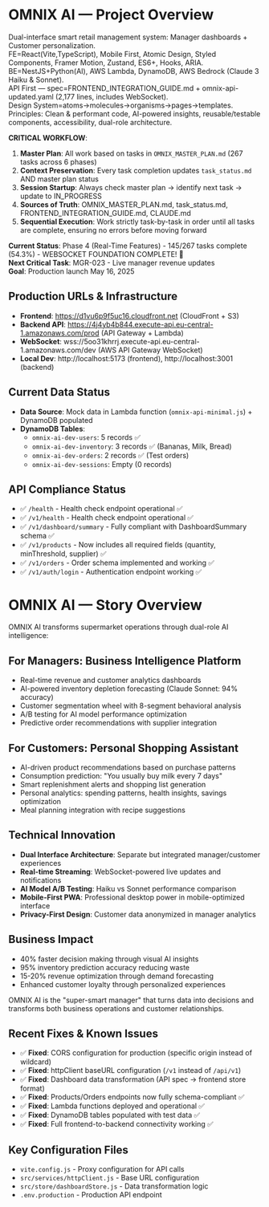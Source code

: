 # OMNIX AI — Project Overview
Dual-interface smart retail management system: Manager dashboards + Customer personalization.  
FE=React(Vite,TypeScript), Mobile First, Atomic Design, Styled Components, Framer Motion, Zustand, ES6+, Hooks, ARIA.  
BE=NestJS+Python(AI), AWS Lambda, DynamoDB, AWS Bedrock (Claude 3 Haiku & Sonnet).  
API First — spec=FRONTEND_INTEGRATION_GUIDE.md + omnix-api-updated.yaml (2,177 lines, includes WebSocket).  
Design System=atoms→molecules→organisms→pages→templates.  
Principles: Clean & performant code, AI-powered insights, reusable/testable components, accessibility, dual-role architecture.


**CRITICAL WORKFLOW**: 
1. **Master Plan**: All work based on tasks in `OMNIX_MASTER_PLAN.md` (267 tasks across 6 phases)  
2. **Context Preservation**: Every task completion updates `task_status.md` AND master plan status  
3. **Session Startup**: Always check master plan → identify next task → update to IN_PROGRESS  
4. **Sources of Truth**: OMNIX_MASTER_PLAN.md, task_status.md, FRONTEND_INTEGRATION_GUIDE.md, CLAUDE.md  
5. **Sequential Execution**: Work strictly task-by-task in order until all tasks are complete, ensuring no errors before moving forward


**Current Status**: Phase 4 (Real-Time Features) - 145/267 tasks complete (54.3%) - WEBSOCKET FOUNDATION COMPLETE! 🎉  
**Next Critical Task**: MGR-023 - Live manager revenue updates  
**Goal**: Production launch May 16, 2025

## Production URLs & Infrastructure
- **Frontend**: https://d1vu6p9f5uc16.cloudfront.net (CloudFront + S3)
- **Backend API**: https://4j4yb4b844.execute-api.eu-central-1.amazonaws.com/prod (API Gateway + Lambda)
- **WebSocket**: wss://5oo31khrrj.execute-api.eu-central-1.amazonaws.com/dev (AWS API Gateway WebSocket)
- **Local Dev**: http://localhost:5173 (frontend), http://localhost:3001 (backend)

## Current Data Status
- **Data Source**: Mock data in Lambda function (`omnix-api-minimal.js`) + DynamoDB populated
- **DynamoDB Tables**: 
  - `omnix-ai-dev-users`: 5 records ✅
  - `omnix-ai-dev-inventory`: 3 records ✅ (Bananas, Milk, Bread)
  - `omnix-ai-dev-orders`: 2 records ✅ (Test orders)
  - `omnix-ai-dev-sessions`: Empty (0 records)

## API Compliance Status
- ✅ `/health` - Health check endpoint operational ✅
- ✅ `/v1/health` - Health check endpoint operational ✅  
- ✅ `/v1/dashboard/summary` - Fully compliant with DashboardSummary schema ✅
- ✅ `/v1/products` - Now includes all required fields (quantity, minThreshold, supplier) ✅
- ✅ `/v1/orders` - Order schema implemented and working ✅
- ✅ `/v1/auth/login` - Authentication endpoint working ✅

# OMNIX AI — Story Overview

OMNIX AI transforms supermarket operations through dual-role AI intelligence:

## For Managers: Business Intelligence Platform
- Real-time revenue and customer analytics dashboards
- AI-powered inventory depletion forecasting (Claude Sonnet: 94% accuracy)
- Customer segmentation wheel with 8-segment behavioral analysis
- A/B testing for AI model performance optimization
- Predictive order recommendations with supplier integration

## For Customers: Personal Shopping Assistant
- AI-driven product recommendations based on purchase patterns
- Consumption prediction: "You usually buy milk every 7 days"
- Smart replenishment alerts and shopping list generation
- Personal analytics: spending patterns, health insights, savings optimization
- Meal planning integration with recipe suggestions

## Technical Innovation
- **Dual Interface Architecture**: Separate but integrated manager/customer experiences
- **Real-time Streaming**: WebSocket-powered live updates and notifications
- **AI Model A/B Testing**: Haiku vs Sonnet performance comparison
- **Mobile-First PWA**: Professional desktop power in mobile-optimized interface
- **Privacy-First Design**: Customer data anonymized in manager analytics

## Business Impact
- 40% faster decision making through visual AI insights
- 95% inventory prediction accuracy reducing waste
- 15-20% revenue optimization through demand forecasting
- Enhanced customer loyalty through personalized experiences

OMNIX AI is the "super-smart manager" that turns data into decisions and transforms both business operations and customer relationships.

## Recent Fixes & Known Issues
- ✅ **Fixed**: CORS configuration for production (specific origin instead of wildcard)
- ✅ **Fixed**: httpClient baseURL configuration (`/v1` instead of `/api/v1`)
- ✅ **Fixed**: Dashboard data transformation (API spec → frontend store format)
- ✅ **Fixed**: Products/Orders endpoints now fully schema-compliant ✅
- ✅ **Fixed**: Lambda functions deployed and operational ✅
- ✅ **Fixed**: DynamoDB tables populated with test data ✅
- ✅ **Fixed**: Full frontend-to-backend connectivity working ✅

## Key Configuration Files
- `vite.config.js` - Proxy configuration for API calls
- `src/services/httpClient.js` - Base URL configuration
- `src/store/dashboardStore.js` - Data transformation logic
- `.env.production` - Production API endpoint
